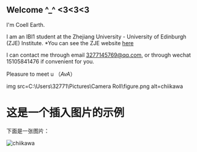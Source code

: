 ## Welcome ^_^ <3<3<3

I'm Coell Earth.

I am an IBI1 student at the Zhejiang University - University of Edinburgh (ZJE) Institute.
*You can see the ZJE website [here](https://zje.zju.edu.cn/zje/main.htm) 

I can contact me through email 3277145769@qq.com, or through wechat 15105841476 if convenient for you.

Pleasure to meet u （*AvA*）

img src=C:\Users\32771\Pictures\Camera Roll\figure.png alt=chiikawa
<!DOCTYPE html>
<html>
<head>
    <title>插入图片示例</title>
</head>
<body>
    <h1>这是一个插入图片的示例</h1>
    <p>下面是一张图片：</p>
    <img C:\Users\32771\Pictures\Camera Roll\figure.png alt=chiikawa>
</body>
</html>
